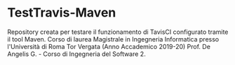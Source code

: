 # TestTravis-Maven
Repository creata per testare il funzionamento di TavisCI configurato tramite il tool Maven. 
Corso di laurea Magistrale in Ingegneria Informatica presso l'Università di Roma Tor Vergata (Anno Accademico 2019-20)
Prof. De Angelis G. - Corso di Ingegneria del Software 2.
